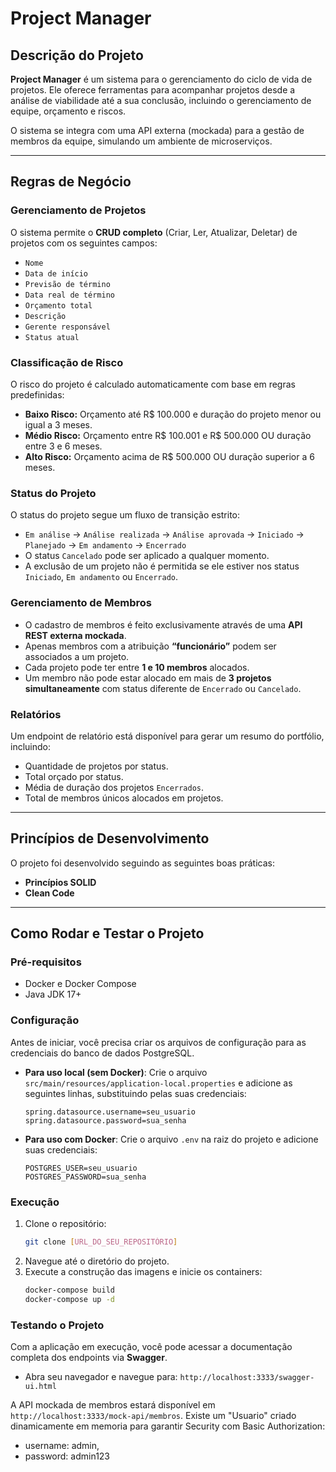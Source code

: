 # Project Manager

## Descrição do Projeto
**Project Manager** é um sistema para o gerenciamento do ciclo de vida de projetos. Ele oferece ferramentas para acompanhar projetos desde a análise de viabilidade até a sua conclusão, incluindo o gerenciamento de equipe, orçamento e riscos.

O sistema se integra com uma API externa (mockada) para a gestão de membros da equipe, simulando um ambiente de microserviços.

---

## Regras de Negócio

### Gerenciamento de Projetos
O sistema permite o **CRUD completo** (Criar, Ler, Atualizar, Deletar) de projetos com os seguintes campos:
* `Nome`
* `Data de início`
* `Previsão de término`
* `Data real de término`
* `Orçamento total`
* `Descrição`
* `Gerente responsável`
* `Status atual`

### Classificação de Risco
O risco do projeto é calculado automaticamente com base em regras predefinidas:
* **Baixo Risco:** Orçamento até R$ 100.000 e duração do projeto menor ou igual a 3 meses.
* **Médio Risco:** Orçamento entre R$ 100.001 e R$ 500.000 OU duração entre 3 e 6 meses.
* **Alto Risco:** Orçamento acima de R$ 500.000 OU duração superior a 6 meses.

### Status do Projeto
O status do projeto segue um fluxo de transição estrito:
* `Em análise` → `Análise realizada` → `Análise aprovada` → `Iniciado` → `Planejado` → `Em andamento` → `Encerrado`
* O status `Cancelado` pode ser aplicado a qualquer momento.
* A exclusão de um projeto não é permitida se ele estiver nos status `Iniciado`, `Em andamento` ou `Encerrado`.

### Gerenciamento de Membros
* O cadastro de membros é feito exclusivamente através de uma **API REST externa mockada**.
* Apenas membros com a atribuição **“funcionário”** podem ser associados a um projeto.
* Cada projeto pode ter entre **1 e 10 membros** alocados.
* Um membro não pode estar alocado em mais de **3 projetos simultaneamente** com status diferente de `Encerrado` ou `Cancelado`.

### Relatórios
Um endpoint de relatório está disponível para gerar um resumo do portfólio, incluindo:
* Quantidade de projetos por status.
* Total orçado por status.
* Média de duração dos projetos `Encerrados`.
* Total de membros únicos alocados em projetos.

---

## Princípios de Desenvolvimento
O projeto foi desenvolvido seguindo as seguintes boas práticas:
* **Princípios SOLID**
* **Clean Code**

---

## Como Rodar e Testar o Projeto

### Pré-requisitos
* Docker e Docker Compose
* Java JDK 17+

### Configuração
Antes de iniciar, você precisa criar os arquivos de configuração para as credenciais do banco de dados PostgreSQL.

* **Para uso local (sem Docker)**:
    Crie o arquivo `src/main/resources/application-local.properties` e adicione as seguintes linhas, substituindo pelas suas credenciais:
    ```properties
    spring.datasource.username=seu_usuario
    spring.datasource.password=sua_senha
    ```
    
* **Para uso com Docker**:
    Crie o arquivo `.env` na raiz do projeto e adicione suas credenciais:
    ```env
    POSTGRES_USER=seu_usuario
    POSTGRES_PASSWORD=sua_senha
    ```

### Execução
1.  Clone o repositório:
    ```bash
    git clone [URL_DO_SEU_REPOSITÓRIO]
    ```
2.  Navegue até o diretório do projeto.
3.  Execute a construção das imagens e inicie os containers:
    ```bash
    docker-compose build
    docker-compose up -d
    ```

### Testando o Projeto
Com a aplicação em execução, você pode acessar a documentação completa dos endpoints via **Swagger**.
* Abra seu navegador e navegue para: `http://localhost:3333/swagger-ui.html`

A API mockada de membros estará disponível em `http://localhost:3333/mock-api/membros`.
Existe um "Usuario" criado dinamicamente em memoria para garantir Security com Basic Authorization: 
 * username: admin,  
 * password: admin123